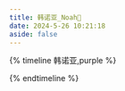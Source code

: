 ```yaml
---
title: 韩诺亚_Noah💜
date: 2024-5-26 10:21:18
aside: false
---
```


{% timeline 韩诺亚,purple %}

<!-- timeline 个人资料 -->



<!-- endtimeline -->

<!-- timeline TMI -->



<!-- endtimeline -->

<!-- timeline 翻唱Cover -->



<!-- endtimeline -->

<!-- timeline 常看常新的切片 -->



<!-- endtimeline -->

{% endtimeline %}
